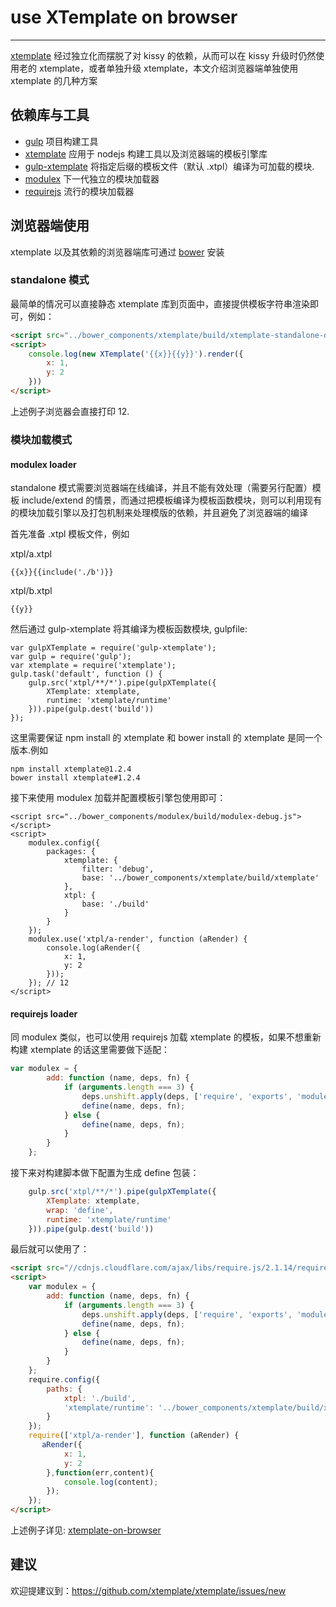 # use XTemplate on browser
---

[xtemplate](https://github.com/xtemplate/xtemplate) 经过独立化而摆脱了对 kissy 的依赖，从而可以在 kissy 升级时仍然使用老的 xtemplate，或者单独升级 xtemplate，本文介绍浏览器端单独使用 xtemplate 的几种方案

## 依赖库与工具

* [gulp](https://github.com/gulpjs/gulp/) 项目构建工具
* [xtemplate](https://github.com/xtemplate/xtemplate) 应用于 nodejs 构建工具以及浏览器端的模板引擎库
* [gulp-xtemplate](https://github.com/xtemplate/gulp-xtemplate) 将指定后缀的模板文件（默认 .xtpl）编译为可加载的模块.
* [modulex](https://github.com/modulex/modulex) 下一代独立的模块加载器
* [requirejs](https://github.com/jrburke/requirejs) 流行的模块加载器

## 浏览器端使用

xtemplate 以及其依赖的浏览器端库可通过 [bower](https://github.com/bower/bower) 安装

### standalone 模式

最简单的情况可以直接静态 xtemplate 库到页面中，直接提供模板字符串渲染即可，例如：

```html
<script src="../bower_components/xtemplate/build/xtemplate-standalone-debug.js"></script>
<script>
    console.log(new XTemplate('{{x}}{{y}}').render({
        x: 1,
        y: 2
    }))
</script>
```

上述例子浏览器会直接打印 12.

### 模块加载模式

#### modulex loader

standalone 模式需要浏览器端在线编译，并且不能有效处理（需要另行配置）模板 include/extend 的情景，而通过把模板编译为模板函数模块，则可以利用现有的模块加载引擎以及打包机制来处理模版的依赖，并且避免了浏览器端的编译

首先准备 .xtpl 模板文件，例如

xtpl/a.xtpl
```
{{x}}{{include('./b')}}
```

xtpl/b.xtpl
```
{{y}}
```

然后通过 gulp-xtemplate 将其编译为模板函数模块, gulpfile:
```
var gulpXTemplate = require('gulp-xtemplate');
var gulp = require('gulp');
var xtemplate = require('xtemplate');
gulp.task('default', function () {
    gulp.src('xtpl/**/*').pipe(gulpXTemplate({
        XTemplate: xtemplate,
        runtime: 'xtemplate/runtime'
    })).pipe(gulp.dest('build'))
});
```

这里需要保证 npm install 的 xtemplate 和 bower install 的 xtemplate 是同一个版本.例如

```
npm install xtemplate@1.2.4
bower install xtemplate#1.2.4
```

接下来使用 modulex 加载并配置模板引擎包使用即可：
```
<script src="../bower_components/modulex/build/modulex-debug.js"></script>
<script>
    modulex.config({
        packages: {
            xtemplate: {
                filter: 'debug',
                base: '../bower_components/xtemplate/build/xtemplate'
            },
            xtpl: {
                base: './build'
            }
        }
    });
    modulex.use('xtpl/a-render', function (aRender) {
        console.log(aRender({
            x: 1,
            y: 2
        }));
    }); // 12
</script>
```

#### requirejs loader

同 modulex 类似，也可以使用 requirejs 加载 xtemplate 的模板，如果不想重新构建 xtemplate 的话这里需要做下适配：

```javascript
var modulex = {
        add: function (name, deps, fn) {
            if (arguments.length === 3) {
                deps.unshift.apply(deps, ['require', 'exports', 'module']);
                define(name, deps, fn);
            } else {
                define(name, deps, fn);
            }
        }
    };
```

接下来对构建脚本做下配置为生成 define 包装：

```javascript
    gulp.src('xtpl/**/*').pipe(gulpXTemplate({
        XTemplate: xtemplate,
        wrap: 'define',
        runtime: 'xtemplate/runtime'
    })).pipe(gulp.dest('build'))
```

最后就可以使用了：

```html
<script src="//cdnjs.cloudflare.com/ajax/libs/require.js/2.1.14/require.js"></script>
<script>
    var modulex = {
        add: function (name, deps, fn) {
            if (arguments.length === 3) {
                deps.unshift.apply(deps, ['require', 'exports', 'module']);
                define(name, deps, fn);
            } else {
                define(name, deps, fn);
            }
        }
    };
    require.config({
        paths: {
            xtpl: './build',
            'xtemplate/runtime': '../bower_components/xtemplate/build/xtemplate/runtime-debug'
        }
    });
    require(['xtpl/a-render'], function (aRender) {
       aRender({
            x: 1,
            y: 2
        },function(err,content){
            console.log(content);
        });
    });
</script>
```

上述例子详见: [xtemplate-on-browser](https://github.com/yiminghe/xtemplate-on-browser)

## 建议

欢迎提建议到：https://github.com/xtemplate/xtemplate/issues/new
